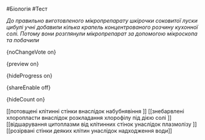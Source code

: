#Біологія #Тест

*До правильно виготовленого мікропрепарату шкірочки соковитої луски цибулі учні добавили кілька крапель концентрованого розчину кухонної солі. Потому вони розглянули мікропрепарат за допомогою мікроскопа та побачили*

{noChangeVote on}

{preview on}

{hideProgress on}

{shareEnable off}

{hideCount on}

[[потовщені клітинні стінки внаслідок набубнявіння ]]
[[знебарвлені хлоропласти внаслідок розкладання хлорофілу під дією солі ]]
[[відшарування цитоплазми від клітинних стінок унаслідок плазмолізу ]]
[[розірвані стінки деяких клітин унаслідок надходження води]]
